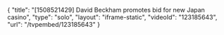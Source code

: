 {
    "title": "[1508521429] David Beckham promotes bid for new Japan casino",
    "type": "solo",
    "layout": "iframe-static",
    "videoId": "123185643",
    "url": "\/tvpembed\/123185643"
}